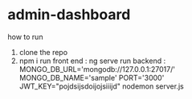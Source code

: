 # admin-dashboard
how to run

1. clone the repo
2. npm i
run front end : ng serve
run backend : MONGO_DB_URL='mongodb://127.0.0.1:27017/' MONGO_DB_NAME='sample' PORT='3000' JWT_KEY="pojdsijsdoijojsiiijd" nodemon server.js
